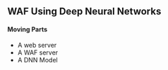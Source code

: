 ## WAF Using Deep Neural Networks


#### Moving Parts

- A web server 
- A WAF server
- A DNN Model


